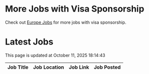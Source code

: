 # More Jobs with Visa Sponsorship

Check out [Europe Jobs](https://github.com/sureshparimi/europejobs#latest-jobs) for more jobs with visa sponsorship.

# Latest Jobs

This page is updated at October 11, 2025 18:14:43

| Job Title | Job Location | Job Link | Job Posted |
| --- | --- | --- | --- |
